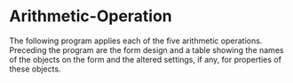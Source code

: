 # Arithmetic-Operation
The following program applies each of the
five arithmetic operations. Preceding the program are the form
design and a table showing the names of the objects on the form
and the altered settings, if any, for properties of these objects.
